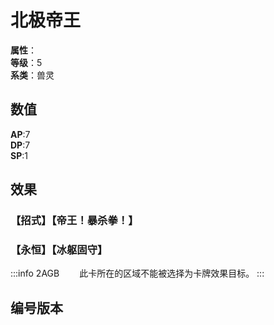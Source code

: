 <script setup>
let list = [
    { number: "2AGB-009", url: "/packs/2AGB" }
]
</script>

# 北极帝王

**属性**：<CardAttribute text="冰"/><br>
**等级**：5<br>
**系类**：兽灵

## 数值

**AP**:7<br>
**DP**:7<br>
**SP**:1

## 效果

### 【招式】【帝王！暴杀拳！】

### 【永恒】【冰躯固守】

:::info 2AGB
&emsp;&emsp;此卡所在的区域不能被选择为卡牌效果目标。
:::

## 编号版本

<CardNumberBox :list="list"/>
